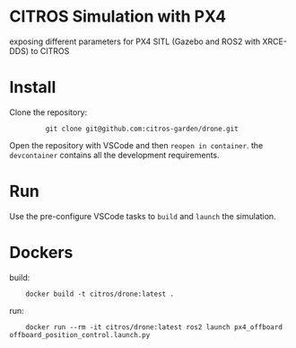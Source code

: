 # CITROS Simulation with PX4

exposing different parameters for PX4 SITL (Gazebo and ROS2 with XRCE-DDS) to CITROS

# Install

Clone the repository:

             git clone git@github.com:citros-garden/drone.git

Open the repository with VSCode and then `reopen in container`. the `devcontainer` contains all the development requirements.

# Run

Use the pre-configure VSCode tasks to `build` and `launch` the simulation.

# Dockers

build:

        docker build -t citros/drone:latest .

run:

        docker run --rm -it citros/drone:latest ros2 launch px4_offboard offboard_position_control.launch.py
